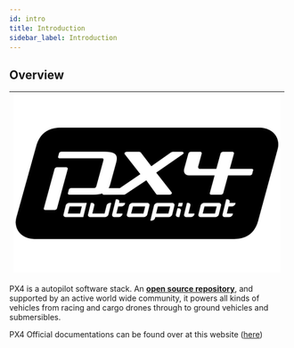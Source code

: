 ```yaml
---
id: intro
title: Introduction
sidebar_label: Introduction
---
```


## Overview

|![](images/px4.png)|
|----|

PX4 is a autopilot software stack. An **[open source repository](https://github.com/PX4/PX4-Autopilot)**, and supported by an active world wide community, it powers all kinds of vehicles from racing and cargo drones through to ground vehicles and submersibles.

PX4 Official documentations can be found over at this website ([here](https://docs.px4.io/master/en/))